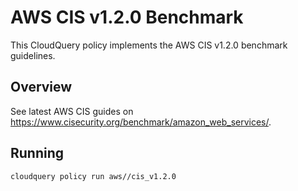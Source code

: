 # AWS CIS v1.2.0 Benchmark

This CloudQuery policy implements the AWS CIS v1.2.0 benchmark guidelines.

## Overview

See latest AWS CIS guides on https://www.cisecurity.org/benchmark/amazon_web_services/.

## Running

```
cloudquery policy run aws//cis_v1.2.0
```